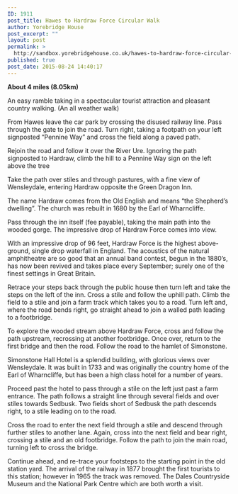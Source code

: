 ```yaml
---
ID: 1911
post_title: Hawes to Hardraw Force Circular Walk
author: Yorebridge House
post_excerpt: ""
layout: post
permalink: >
  http://sandbox.yorebridgehouse.co.uk/hawes-to-hardraw-force-circular-walk/
published: true
post_date: 2015-08-24 14:40:17
---
```

<strong>About 4 miles (8.05km)</strong>

An easy ramble taking in a spectacular tourist attraction and pleasant country walking. (An all weather walk)

From Hawes leave the car park by crossing the disused railway line. Pass through the gate to join the road. Turn right, taking a footpath on your left signposted “Pennine Way” and cross the field along a paved path.

Rejoin the road and follow it over the River Ure. Ignoring the path signposted to Hardraw, climb the hill to a Pennine Way sign on the left above the tree

Take the path over stiles and through pastures, with a fine view of Wensleydale, entering Hardraw opposite the Green Dragon Inn.

The name Hardraw comes from the Old English and means “the Shepherd’s dwelling”. The church was rebuilt in 1680 by the Earl of Wharncliffe.

Pass through the inn itself (fee payable), taking the main path into the wooded gorge. The impressive drop of Hardraw Force comes into view.

With an impressive drop of 96 feet, Hardraw Force is the highest above-ground, single drop waterfall in England. The acoustics of the natural amphitheatre are so good that an annual band contest, begun in the 1880’s, has now been revived and takes place every September; surely one of the finest settings in Great Britain.

Retrace your steps back through the public house then turn left and take the steps on the left of the inn. Cross a stile and follow the uphill path.  Climb the field to a stile and join a farm track which takes you to a road. Turn left and, where the road bends right, go straight ahead to join a walled path leading to a footbridge.

To explore the wooded stream above Hardraw Force, cross and follow the path upstream, recrossing at another footbridge. Once over, return to the first bridge and then the road.  Follow the road to the hamlet of Simonstone.

Simonstone Hall Hotel is a splendid building, with glorious views over Wensleydale. It was built in 1733 and was originally the country home of the Earl of Wharncliffe, but has been a high class hotel for a number of years.

Proceed past the hotel to pass through a stile on the left just past a farm entrance. The path follows a straight line through several fields and over stiles towards Sedbusk. Two fields short of Sedbusk the path descends right, to a stile leading on to the road.

Cross the road to enter the next field through a stile and descend through further stiles to another lane. Again, cross into the next field and bear right, crossing a stile and an old footbridge. Follow the path to join the main road, turning left to cross the bridge.

Continue ahead, and re-trace your footsteps to the starting point in the old station yard. The arrival of the railway in 1877 brought the first tourists to this station; however in 1965 the track was removed. The Dales Countryside Museum and the National Park Centre which are both worth a visit.